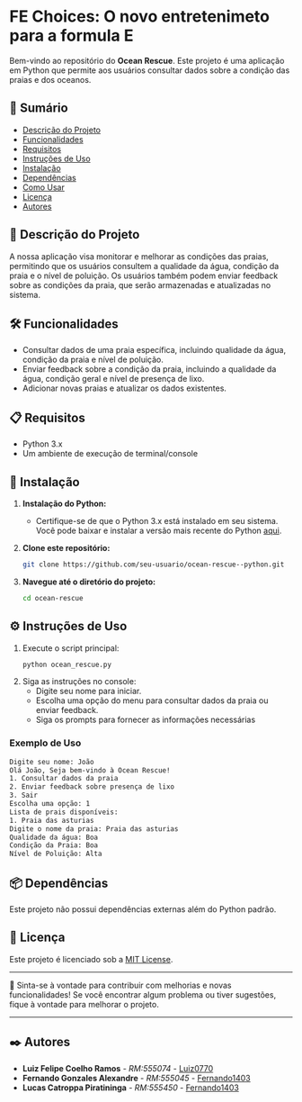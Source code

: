 # FE Choices: O novo entretenimeto para a formula E

Bem-vindo ao repositório do **Ocean Rescue**. Este projeto é uma aplicação em Python que permite aos usuários consultar dados sobre a condição das praias e dos oceanos. 

## 📑 Sumário

- [Descrição do Projeto](#descrição-do-projeto)
- [Funcionalidades](#funcionalidades)
- [Requisitos](#requisitos)
- [Instruções de Uso](#instruções-de-uso)
- [Instalação](#instalação)
- [Dependências](#dependências)
- [Como Usar](#como-usar)
- [Licença](#licença)
- [Autores](#autores)

## 🌊 Descrição do Projeto

A nossa aplicação visa monitorar e melhorar as condições das praias, permitindo que os usuários consultem a qualidade da água, condição da praia e o nível de poluição. Os usuários também podem enviar feedback sobre as condições da praia, que serão armazenadas e atualizadas no sistema.

## 🛠️ Funcionalidades

- Consultar dados de uma praia específica, incluindo qualidade da água, condição da praia e nível de poluição.
- Enviar feedback sobre a condição da praia, incluindo a qualidade da água, condição geral e nível de presença de lixo.
- Adicionar novas praias e atualizar os dados existentes.

## 📋 Requisitos

- Python 3.x
- Um ambiente de execução de terminal/console

## 🔧 Instalação

1. **Instalação do Python:**
   - Certifique-se de que o Python 3.x está instalado em seu sistema. Você pode baixar e instalar a versão mais recente do Python [aqui](https://www.python.org/downloads/).

2. **Clone este repositório:**
    ```sh
    git clone https://github.com/seu-usuario/ocean-rescue--python.git
    ```

3. **Navegue até o diretório do projeto:**
    ```sh
    cd ocean-rescue
    ```

## ⚙️ Instruções de Uso

1. Execute o script principal:
    ```sh
    python ocean_rescue.py
    ```
2. Siga as instruções no console:
    - Digite seu nome para iniciar.
    - Escolha uma opção do menu para consultar dados da praia ou enviar feedback.
    - Siga os prompts para fornecer as informações necessárias

### Exemplo de Uso

```sh
Digite seu nome: João
Olá João, Seja bem-vindo à Ocean Rescue!
1. Consultar dados da praia
2. Enviar feedback sobre presença de lixo
3. Sair
Escolha uma opção: 1
Lista de prais disponíveis: 
1. Praia das asturias
Digite o nome da praia: Praia das asturias
Qualidade da água: Boa
Condição da Praia: Boa
Nível de Poluição: Alta
```

## 📦 Dependências

Este projeto não possui dependências externas além do Python padrão.

## 📄 Licença

Este projeto é licenciado sob a [MIT License](LICENSE).

---

🎁 Sinta-se à vontade para contribuir com melhorias e novas funcionalidades! Se você encontrar algum problema ou tiver sugestões, fique à vontade para melhorar o projeto.

---

## ✒️ Autores

* **Luiz Felipe Coelho Ramos** - *RM:555074* - [Luiz0770](https://github.com/Luiz0770)
* **Fernando Gonzales Alexandre** - *RM:555045* - [Fernando1403](https://github.com/Fernando1403)
* **Lucas Catroppa Piratininga** - *RM:555450* - [Fernando1403](https://github.com/lucasdias0812)
